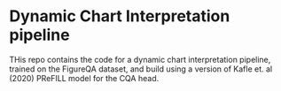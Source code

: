 # Dynamic Chart Interpretation pipeline

THis repo contains the code for a dynamic chart interpretation pipeline, trained on the FigureQA dataset, and build using a version of Kafle et. al (2020) PReFILL model for the CQA head.

